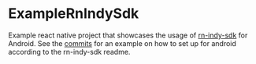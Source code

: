 # ExampleRnIndySdk

Example react native project that showcases the usage of [rn-indy-sdk](https://github.com/AbsaOSS/rn-indy-sdk) for Android. See the [commits](https://github.com/TimoGlastra/ExampleRnIndySDK/commits) for an example on how to set up for android according to the rn-indy-sdk readme.

